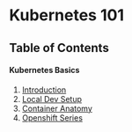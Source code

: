 # Kubernetes 101

## Table of Contents

#### Kubernetes Basics

1. [Introduction](00-Intro.md)
1. [Local Dev Setup](00-Dev-Setup.md)
1. [Container Anatomy](00-Container-Anatomy.md)
1. [Openshift Series](00-Openshift-Intro.md)


